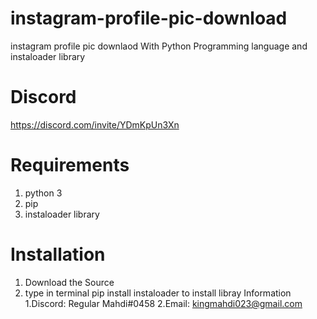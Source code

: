 # instagram-profile-pic-download
instagram profile pic downlaod With Python Programming language and instaloader library

# Discord
https://discord.com/invite/YDmKpUn3Xn

# Requirements
1. python 3
2. pip
3. instaloader library

# Installation
1. Download the Source
2. type in terminal pip install instaloader to install libray
Information
1.Discord: Regular Mahdi#0458 2.Email: kingmahdi023@gmail.com
